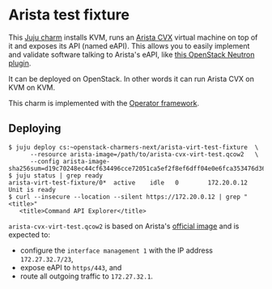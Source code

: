 # Arista test fixture

This [Juju charm](https://juju.is/docs) installs KVM, runs an [Arista CVX](https://www.arista.com/en/cg-cv/cv-deploying-cvx) virtual machine on top of it and exposes its API (named eAPI). This allows you to easily implement and validate software talking to Arista's eAPI, like [this OpenStack Neutron plugin](https://github.com/openstack-charmers/charm-neutron-arista/tree/master/src).

It can be deployed on OpenStack. In other words it can run Arista CVX on KVM on KVM.

This charm is implemented with the [Operator framework](https://github.com/canonical/operator).

## Deploying

```
$ juju deploy cs:~openstack-charmers-next/arista-virt-test-fixture  \
      --resource arista-image=/path/to/arista-cvx-virt-test.qcow2   \
      --config arista-image-sha256sum=d19c70248ec44cf634496cce72051ca5ef2f8ef6dff04e0e6fca353476d3654e
$ juju status | grep ready
arista-virt-test-fixture/0*  active    idle   0        172.20.0.12            Unit is ready
$ curl --insecure --location --silent https://172.20.0.12 | grep "<title>"
   <title>Command API Explorer</title>
```

`arista-cvx-virt-test.qcow2` is based on Arista's [official image](https://www.arista.com/en/cg-cv/cv-deploying-cvx) and is expected to:

* configure the `interface management 1` with the IP address `172.27.32.7/23`,
* expose eAPI to `https/443`, and
* route all outgoing traffic to `172.27.32.1`.
